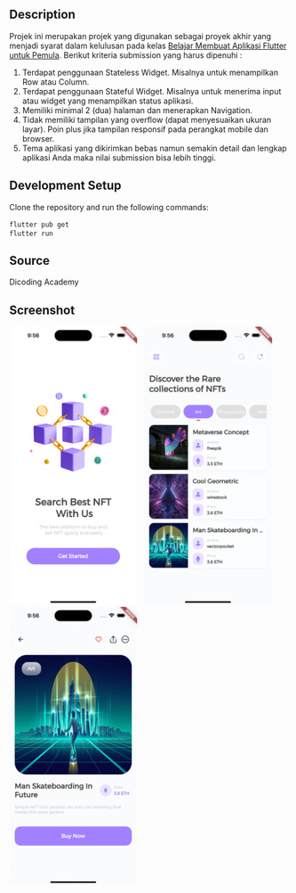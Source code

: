 ## Description

Projek ini merupakan projek yang digunakan sebagai proyek akhir yang menjadi syarat dalam kelulusan pada kelas [Belajar Membuat Aplikasi Flutter untuk Pemula](https://www.dicoding.com/academies/159). Berikut kriteria submission yang harus dipenuhi :
1. Terdapat penggunaan Stateless Widget. Misalnya untuk menampilkan Row atau Column.
2. Terdapat penggunaan Stateful Widget. Misalnya untuk menerima input atau widget yang menampilkan status aplikasi.
3. Memiliki minimal 2 (dua) halaman dan menerapkan Navigation.
4. Tidak memiliki tampilan yang overflow (dapat menyesuaikan ukuran layar). Poin plus jika tampilan responsif pada perangkat mobile dan browser.
6. Tema aplikasi yang dikirimkan bebas namun semakin detail dan lengkap aplikasi Anda maka nilai submission bisa lebih tinggi.

## Development Setup

Clone the repository and run the following commands:

```
flutter pub get
flutter run
```

## Source

Dicoding Academy

## Screenshot

<img src="assets/screenshot/onboarding.png" height="500em" /> &nbsp; <img src="assets/screenshot/home.png" height="500em" /> &nbsp; <img src="assets/screenshot/detail.png" height="500em" />
